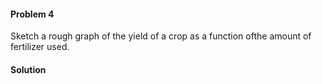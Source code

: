 <div class="alert alert-warning" role="alert">
<h4 class="alert-heading">Problem 4</h4>

Sketch a rough graph of the yield of a crop as a function ofthe amount of fertilizer used.

</div>

<div class="alert alert-success" role="alert">
<h4 class="alert-heading">Solution</h4>



</div>

